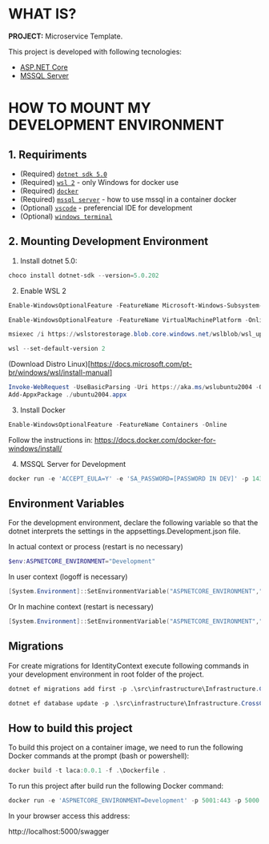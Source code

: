 # WHAT IS?
**PROJECT:** Microservice Template.

This project is developed with following tecnologies:
- [ASP.NET Core](https://github.com/aspnet/Home)
- [MSSQL Server](https://www.microsoft.com/pt-br/sql-server/sql-server-downloads)

# HOW TO MOUNT MY DEVELOPMENT ENVIRONMENT

## 1. Requiriments

* (Required) [`dotnet sdk 5.0`](https://dotnet.microsoft.com/download)
* (Required) [`wsl 2`](https://docs.microsoft.com/pt-br/windows/wsl/install-win10) - only Windows for docker use
* (Required) [`docker`](https://hub.docker.com/editions/community/docker-ce-desktop-windows)
* (Required) [`mssql server`](https://hub.docker.com/r/microsoft/mssql-server-linux) - how to use mssql in a container docker
* (Optional) [`vscode`](https://code.visualstudio.com/download) - preferencial IDE for development
* (Optional) [`windows terminal`](https://docs.microsoft.com/pt-br/windows/terminal/get-started)

## 2. Mounting Development Environment

1. Install dotnet 5.0:

```powershell
choco install dotnet-sdk --version=5.0.202
```

2. Enable WSL 2

```powershell
Enable-WindowsOptionalFeature -FeatureName Microsoft-Windows-Subsystem-Linux -Online
```

```powershell
Enable-WindowsOptionalFeature -FeatureName VirtualMachinePlatform -Online
```

```powershell
msiexec /i https://wslstorestorage.blob.core.windows.net/wslblob/wsl_update_x64.msi
```

```powershell
wsl --set-default-version 2
```

(Download Distro Linux)[https://docs.microsoft.com/pt-br/windows/wsl/install-manual]

```powershell
Invoke-WebRequest -UseBasicParsing -Uri https://aka.ms/wslubuntu2004 -OutFile ubuntu2004.appx
Add-AppxPackage ./ubuntu2004.appx
```

3. Install Docker

```powershell
Enable-WindowsOptionalFeature -FeatureName Containers -Online
```

Follow the instructions in: https://docs.docker.com/docker-for-windows/install/

4. MSSQL Server for Development

```powershell
docker run -e 'ACCEPT_EULA=Y' -e 'SA_PASSWORD=[PASSWORD IN DEV]' -p 1433:1433 --name mssql -d mcr.microsoft.com/mssql/server:2017-CU8-ubuntu
```

## Environment Variables

For the development environment, declare the following variable so that the dotnet interprets the settings in the appsettings.Development.json file. 

In actual context or process (restart is no necessary)
```powershell
$env:ASPNETCORE_ENVIRONMENT="Development"
```

In user context (logoff is necessary)
```powershell
[System.Environment]::SetEnvironmentVariable("ASPNETCORE_ENVIRONMENT","Development","User")
```

Or In machine context (restart is necessary)
```powershell
[System.Environment]::SetEnvironmentVariable("ASPNETCORE_ENVIRONMENT","Development","Machine")
```

## Migrations

For create migrations for IdentityContext execute following commands in your development environment in root folder of the project.

```powershell
dotnet ef migrations add first -p .\src\infrastructure\Infrastructure.CrossCutting.Data\Infrastructure.CrossCutting.Data.csproj --startup-project .\src\services\Services\Services.csproj --context IdentityContext
```

```powershell
dotnet ef database update -p .\src\infrastructure\Infrastructure.CrossCutting.Data\Infrastructure.CrossCutting.Data.csproj --startup-project .\src\services\Services\Services.csproj --context IdentityContext -v
```

## How to build this project

To build this project on a container image, we need to run the following Docker commands at the prompt (bash or powershell):

```powershell
docker build -t laca:0.0.1 -f .\Dockerfile .
```

To run this project after build run the following Docker command:

```powershell
docker run -e 'ASPNETCORE_ENVIRONMENT=Development' -p 5001:443 -p 5000:80 -d --link mssql --name laca laca:0.0.1
```

In your browser access this address:

http://localhost:5000/swagger